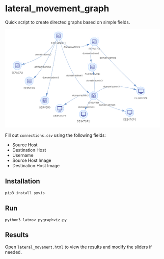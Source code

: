 # lateral_movement_graph

Quick script to create directed graphs based on simple fields.

![](examplegraph.png)


 Fill out `connections.csv` using the following fields:
 - Source Host
 - Destination Host
 - Username
 - Source Host Image
 - Destination Host Image
 
 
## Installation
 ```python3
 pip3 install pyvis
 ```
 
 ## Run
```python3
python3 latmov_pygraphviz.py
```

## Results
Open `lateral_movement.html` to view the results and modify the sliders if needed. 
